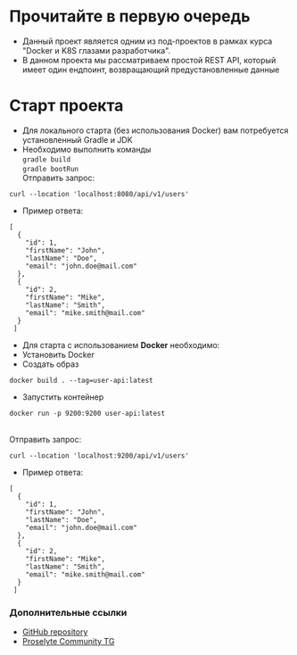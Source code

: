 # Прочитайте в первую очередь

* Данный проект является одним из под-проектов в рамках курса "Docker и K8S глазами разработчика".
* В данном проекта мы рассматриваем простой REST API, который имеет один ендпоинт, возвращающий предустановленные данные

# Старт проекта

* Для локального старта (без использования Docker) вам потребуется установленный Gradle и JDK
* Необходимо выполнить команды
  <br/>`gradle build`
  <br/>`gradle bootRun`
  <br/>Отправить запрос:

```
curl --location 'localhost:8080/api/v1/users'
```

* Пример ответа:

```
[
  {
    "id": 1,
    "firstName": "John",
    "lastName": "Doe",
    "email": "john.doe@mail.com"
  },
  {
    "id": 2,
    "firstName": "Mike",
    "lastName": "Smith",
    "email": "mike.smith@mail.com"
  }
 ]
```

* Для старта с использованием **Docker** необходимо:
* Установить Docker
* Создать образ

```
docker build . --tag=user-api:latest
```

* Запустить контейнер

```
docker run -p 9200:9200 user-api:latest
```

<br/>Отправить запрос:

```
curl --location 'localhost:9200/api/v1/users'
```

* Пример ответа:

```
[
  {
    "id": 1,
    "firstName": "John",
    "lastName": "Doe",
    "email": "john.doe@mail.com"
  },
  {
    "id": 2,
    "firstName": "Mike",
    "lastName": "Smith",
    "email": "mike.smith@mail.com"
  }
 ]
```

### Дополнительные ссылки

* [GitHub repository](https://github.com/proselytear/user-api)
* [Proselyte Community TG](https://t.me/pse_club)
